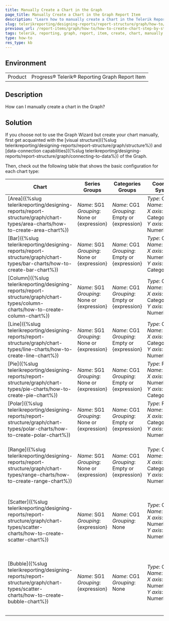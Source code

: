 ```yaml
---
title: Manually Create a Chart in the Graph
page_title: Manually Create a Chart in the Graph Report Item
description: "Learn how to manually create a Chart in the Telerik Reporting Graph report item."
slug: telerikreporting/designing-reports/report-structure/graph/how-to/how-to-create-chart-step-by-step
previous_url: /report-items/graph/how-to/how-to-create-chart-step-by-step
tags: telerik, reporting, graph, report, item, create, chart, manually
type: how-to
res_type: kb
---
```

<style>
table th:first-of-type {
    width: 10%;
}
table th:nth-of-type(2) {
    width: 25%;
}
table th:nth-of-type(3) {
    width: 25%;
}
table th:nth-of-type(4) {
    width: 20%;
}
table th:nth-of-type(5) {
    width: 20%;
}
</style>

## Environment

<table>
	<tbody>
		<tr>
			<td>Product</td>
			<td>Progress® Telerik® Reporting Graph Report Item</td>
		</tr>
	</tbody>
</table>


## Description

How can I manually create a chart in the Graph?

## Solution 

If you choose not to use the Graph Wizard but create your chart manually, first get acquainted with the [visual structure]({%slug telerikreporting/designing-reports/report-structure/graph/structure%}) and [data-connection capabilities]({%slug telerikreporting/designing-reports/report-structure/graph/connecting-to-data%}) of the Graph. 

Then, check out the following table that shows the basic configuration for each chart type: 

| Chart | Series Groups | Categories Groups | Coordinate Systems | Series |
| ------ | ------ | ------ | ------ | ------ |
| [Area]({%slug telerikreporting/designing-reports/report-structure/graph/chart-types/area-charts/how-to-create-area-chart%}) | _Name_: SG1<br/>_Grouping_: None or {expression} | _Name_: CG1<br/>_Grouping_: Empty or {expression} | _Type_: Cartesian<br/>_Name_: CS1<br/>_X axis_: CategoryScale<br/>_Y axis_: NumericalScale | _Type_: AreaSeries<br/>_CoordinateSystem_: CS1<br/>_SeriesGroup_: SG1<br/>_CategoryGroup_: CG1<br/>_Y_: {expression} |
| [Bar]({%slug telerikreporting/designing-reports/report-structure/graph/chart-types/bar-charts/how-to-create-bar-chart%}) | _Name_: SG1<br/>_Grouping_: None or {expression} | _Name_: CG1<br/>_Grouping_: Empty or {expression} | _Type_: Cartesian<br/>_Name_: CS1<br/>_X axis_: NumericalScale<br/>_Y axis_: CategoryScale | _Type_: BarSeries<br/>_CoordinateSystem_: CS1<br/>_SeriesGroup_: SG1<br/>_CategoryGroup_: CG1<br/>_X_: {expression} |
| [Column]({%slug telerikreporting/designing-reports/report-structure/graph/chart-types/column-charts/how-to-create-column-chart%}) | _Name_: SG1<br/>_Grouping_: None or {expression} | _Name_: CG1<br/>_Grouping_: Empty or {expression} | _Type_: Cartesian<br/>_Name_: CS1<br/>_X axis_: CategoryScale<br/>_Y axis_: NumericalScale | _Type_: BarSeries<br/>_CoordinateSystem_: CS1<br/>_SeriesGroup_: SG1<br/>_CategoryGroup_: CG1<br/>_Y_: {expression} |
| [Line]({%slug telerikreporting/designing-reports/report-structure/graph/chart-types/line-charts/how-to-create-line-chart%}) | _Name_: SG1<br/>_Grouping_: None or {expression} | _Name_: CG1<br/>_Grouping_: Empty or {expression} | _Type_: Cartesian<br/>_Name_: CS1<br/>_X axis_: CategoryScale<br/>_Y axis_: NumericalScale | _Type_: LineSeries<br/>_CoordinateSystem_: CS1<br/>_SeriesGroup_: SG1<br/>_CategoryGroup_: CG1<br/>_Y_: {expression} |
| [Pie]({%slug telerikreporting/designing-reports/report-structure/graph/chart-types/pie-charts/how-to-create-pie-chart%}) | _Name_: SG1<br/>_Grouping_: None or {expression} | _Name_: CG1<br/>_Grouping_: Empty or {expression} | _Type_: Polar<br/>_Name_: CS1<br/>_X axis_: NumericalScale<br/>_Y axis_: CategoryScale | _Type_: BarSeries<br/>_CoordinateSystem_: CS1<br/>_SeriesGroup_: SG1<br/>_CategoryGroup_: CG1<br/>_X_: {expression} |
| [Polar]({%slug telerikreporting/designing-reports/report-structure/graph/chart-types/polar-charts/how-to-create-polar-chart%}) | _Name_: SG1<br/>_Grouping_: None or {expression} | _Name_: CG1<br/>_Grouping_: Empty or {expression} | _Type_: Polar<br/>_Name_: CS1<br/>_X axis_: CategoryScale<br/>_Y axis_: NumericalScale | _Type_: BarSeries<br/>_CoordinateSystem_: CS1<br/>_SeriesGroup_: SG1<br/>_CategoryGroup_: CG1<br/>_Y_: {expression} |
| [Range]({%slug telerikreporting/designing-reports/report-structure/graph/chart-types/range-charts/how-to-create-range-chart%}) | _Name_: SG1<br/>_Grouping_: None or {expression} | _Name_: CG1<br/>_Grouping_: Empty or {expression} | _Type_: Cartesian<br/>_Name_: CS1<br/>_X axis_: CategoryScale<br/>_Y axis_: NumericalScale | _Type_: AreaSeries/BarSeries<br/>_CoordinateSystem_: CS1<br/>_SeriesGroup_: SG1<br/>_CategoryGroup_: CG1<br/>_Y_: {expression}<br/>_Y0_: {expression} |
| [Scatter]({%slug telerikreporting/designing-reports/report-structure/graph/chart-types/scatter-charts/how-to-create-scatter-chart%}) | _Name_: SG1<br/>_Grouping_: {expression} | _Name_: CG1<br/>_Grouping_: None | _Type_: Cartesian<br/>_Name_: CS1<br/>_X axis_: NumericalScale<br/>_Y axis_: NumericalScale | _Type_: LineSeries<br/>_CoordinateSystem_: CS1<br/>_SeriesGroup_: SG1<br/>_CategoryGroup_: CG1<br/>_LineStyle.Visible_: False<br/>_X_: {expression}<br/>_Y_: {expression} |
| [Bubble]({%slug telerikreporting/designing-reports/report-structure/graph/chart-types/scatter-charts/how-to-create-bubble-chart%}) | _Name_: SG1<br/>_Grouping_: {expression} | _Name_: CG1<br/>_Grouping_: None | _Type_: Cartesian<br/>_Name_: CS1<br/>_X axis_: NumericalScale<br/>_Y axis_: NumericalScale | _Type_: LineSeries<br/>_CoordinateSystem_: CS1<br/>_SeriesGroup_: SG1<br/>_CategoryGroup_: CG1<br/>_LineStyle.Visible_: False<br/>_X_: {expression}<br/>_Y_: {expression}<br/>_Size_: {expression} |


